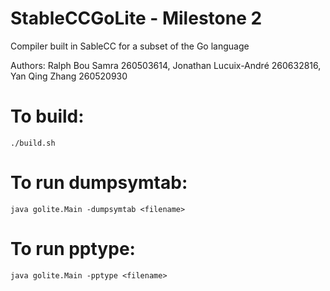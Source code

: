 # StableCCGoLite - Milestone 2
Compiler built in SableCC for a subset of the Go language


Authors: Ralph Bou Samra 260503614, Jonathan Lucuix-André 260632816, Yan Qing Zhang 260520930

# To build:

`./build.sh`

# To run dumpsymtab:

`java golite.Main -dumpsymtab <filename>`

# To run pptype:

`java golite.Main -pptype <filename>`
